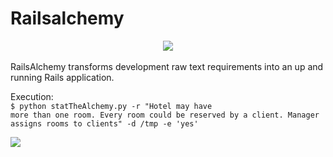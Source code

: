 # Railsalchemy

<center><img src='https://s27.postimg.org/a1erbsfg3/alchemy.jpg'/></center><br>
RailsAlchemy transforms development raw text requirements into an up and running Rails application.<br>

Execution:<br>
<code>$ python statTheAlchemy.py -r "Hotel may have more than one room. Every room could be reserved by a client. Manager assigns rooms to clients" -d /tmp -e 'yes'</code><br>

<img src='https://github.com/slrbl/rails-alchemy/blob/master/image.png'/><br>


